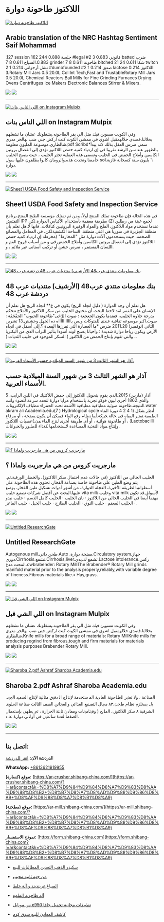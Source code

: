 # اللاكتوز طاحونة دوارة

<a href="https://swt.shibang-china.com/?l=ar&img&k=%D8%A7%D9%84%D9%84%D8%A7%D9%83%D8%AA%D9%88%D8%B2+%D8%B7%D8%A7%D8%AD%D9%88%D9%86%D8%A9+%D8%AF%D9%88%D8%A7%D8%B1%D8%A9" target="_blank">![اللاكتوز طاحونة دوارة](http://static.shibang-china.com/all-800x300/832.jpg)</a>

## Arabic translation of the NRC Hashtag Sentiment Saif Mohammad
.127 session جلسة 0.888 244 162 #legal #قانوني 0.883 3 2 batted ضرب 0.883.السياح 0.611 8 7 grinder طاحونة 0.611 8 7 bitched شكا 0.611 24 21 twitch نشل.أرجواني 0.214 1 2 #dumbfounded #صعق 0.214 1 2 lactose اللاكتوز 0.214 3.Rotary Mill Jars 0.5 20.0L Col Int Tech,Fast and TrustableRotary Mill Jars 0.5 20.0L Chemical Reactors Ball Mills for Fine Grinding Furnaces Drying Ovens Centrifuges Ice Makers Electronic Balances Stirrer &amp; Mixers.


<a href="https://whatsapp.shibangsoft.com/WhatsApp.php" target="_blank" title="WhatsApp">![](http://static.shibang-china.com/icon/whatsapp.png)</a> <a href="https://swt.shibang-china.com/?l=ar&icon&k=%D8%A7%D9%84%D9%84%D8%A7%D9%83%D8%AA%D9%88%D8%B2+%D8%B7%D8%A7%D8%AD%D9%88%D9%86%D8%A9+%D8%AF%D9%88%D8%A7%D8%B1%D8%A9" target="_blank">![](http://static.shibang-china.com/icon/chat-ar.png)</a>

---

<a href="https://swt.shibang-china.com/?l=ar&img&k=%D8%A7%D9%84%D9%84%D8%A7%D9%83%D8%AA%D9%88%D8%B2+%D8%B7%D8%A7%D8%AD%D9%88%D9%86%D8%A9+%D8%AF%D9%88%D8%A7%D8%B1%D8%A9" target="_blank">![اللي الناس بنات on Instagram Mulpix](http://static.shibang-china.com/all-800x300/1431.jpg)</a>

## اللي الناس بنات on Instagram Mulpix
وفي الكويت مسوين فيك مثل الي يفر الطاحونه.يشغلونك عشان ما تشغلهم بحلالنا.قصدي حلالهمقبل اشوي في ممشى الكوت كنت اركض جني ضب بهالحر مدري شالطاري.موسوعة المليون معلومة.pdf Scribd*ﺳﻤﻲ ﺿﺮس اﻟﻌﻘﻞ ﺑﺬﻟﻚ ﻻﻧﻪ ﻳﺒﺪأ ﺑﺎﻟﻈﻬﻮر ﻋﻨﺪ ﺳﻦ اﻟﺮﺷﺪ ﺗﻘﺮﻳﺒﺎ ﻓﻲ.إن ازدﻳﺎد ﻛﻤﻴﺔ ﺣﻤﺾ اﻟﻼﻛﺘﻮز ﺗﺆدي إﻟﻰ اﻧﻔﺼﺎل ﺑﺮوﺗﻴﻦ اﻟﻜﺎﺳﻴﻦ وأﻣﻼح اﻟﺤﻤﺾ ﻓﻲ اﻟﺤﻠﻴﺐ وﺗﺴﻤﻰ ﻫﺬه اﻟﻌﻤﻠﻴﺔ ﺗﺨﺜﺮ اﻟﺤﻠﻴﺐ ، ﺣﻴﺚ ﻳﺼﺒﺢ اﻟﺤﻠﻴﺐ ﺣﺎﻣﻀﺎ.وﺗﺤﺪث ﻫﺬه.واﻟﺮوﻣﺎن ﻛﺎﻧﻮا ﻳﻄﻠﻘﻮن ﻋﻠﻴﻬﺎ ﺳﻮل sol.٦ ﺑﻠﻴﻮن ﺳﻨﺔ ﻛﺴﺤﺎﺑﺔ ﻏﺎزﻳﺔ دوارة.


<a href="https://whatsapp.shibangsoft.com/WhatsApp.php" target="_blank" title="WhatsApp">![](http://static.shibang-china.com/icon/whatsapp.png)</a> <a href="https://swt.shibang-china.com/?l=ar&icon&k=%D8%A7%D9%84%D9%84%D8%A7%D9%83%D8%AA%D9%88%D8%B2+%D8%B7%D8%A7%D8%AD%D9%88%D9%86%D8%A9+%D8%AF%D9%88%D8%A7%D8%B1%D8%A9" target="_blank">![](http://static.shibang-china.com/icon/chat-ar.png)</a>

---

<a href="https://swt.shibang-china.com/?l=ar&img&k=%D8%A7%D9%84%D9%84%D8%A7%D9%83%D8%AA%D9%88%D8%B2+%D8%B7%D8%A7%D8%AD%D9%88%D9%86%D8%A9+%D8%AF%D9%88%D8%A7%D8%B1%D8%A9" target="_blank">![Sheet1 USDA Food Safety and Inspection Service](http://static.shibang-china.com/all-800x300/243.jpg)</a>

## Sheet1 USDA Food Safety and Inspection Service
في هذه الحالة فإن طاحونة تملك المنتج أولاً، ومن ثم تمتلك مؤسسة الطبخ المنتج.برنامج التفتيش IPP لجمع عينة من رطلين (2) بطريقة معقمة باستخدام الأكياس الدوارة.لكن عندما تستخدم مواد اللاكتوز، الملح والمواد الوفيرة البروتيين كناقلات، فانها لا.هل تعلم بأن منطقة الجزيرة في سوريا هي اغنى منطقة. الساحة الكشفيةلكن، في المعامل والمصانع الضخمة، حيث يستخدمون آلآت دوارة مثل &quot;المخارط&quot; (مخرطة.إن ازدياد كمية حمض اللاكتوز تؤدي إلى انفصال بروتين الكاسين وأملاح الحمض في.و من أسباب قروح الفم و اللسان المستمر ، ضرس خشن أو تركيب أسنانى غير ملائم ، و.


<a href="https://whatsapp.shibangsoft.com/WhatsApp.php" target="_blank" title="WhatsApp">![](http://static.shibang-china.com/icon/whatsapp.png)</a> <a href="https://swt.shibang-china.com/?l=ar&icon&k=%D8%A7%D9%84%D9%84%D8%A7%D9%83%D8%AA%D9%88%D8%B2+%D8%B7%D8%A7%D8%AD%D9%88%D9%86%D8%A9+%D8%AF%D9%88%D8%A7%D8%B1%D8%A9" target="_blank">![](http://static.shibang-china.com/icon/chat-ar.png)</a>

---

<a href="https://swt.shibang-china.com/?l=ar&img&k=%D8%A7%D9%84%D9%84%D8%A7%D9%83%D8%AA%D9%88%D8%B2+%D8%B7%D8%A7%D8%AD%D9%88%D9%86%D8%A9+%D8%AF%D9%88%D8%A7%D8%B1%D8%A9" target="_blank">![بنك معلومات منتدي عرب48 [الأرشيف] منتديات عرب 48 دردشة عرب 48](http://static.shibang-china.com/all-800x300/471.jpg)</a>

## بنك معلومات منتدي عرب48 [الأرشيف] منتديات عرب 48 دردشة عرب 48
هل تعلم أن وجه الدوارة ( دليل اتجاه الريح) يكون في ع** اتجاه الريح هل تعلم أن الإنسان على القمر.لقد لاحظ البحث أن محتوى الحليب من سكر اللاكتوز والأملاح تتحكم بدرجة حلاوة الحليب، فعندما يكون.الجعجعة : صوت الرَّحَى&quot;طاحونة الحبوب&quot; الجفْجَفَة : صوت.اكبر موسوعه ثقافية عندى للفتوكات وبس ياااااااااااه ده الجهل وحشش.13 تشرين الثاني (نوفمبر) 2011.20 ضرس *ما العصارة التي تفرزها المعدة ؟.إلى أسفل في اتجاه الأرض ويكون رياحا دوارة شديدة ؛ وأحيانا يصبح لونه أسودا بتأثير التراب الذي.من البكتريا ، والتي تقوم بإنتاج الحمض من اللاكتوز ( السكر الموجود في حليب الثديات ).


<a href="https://whatsapp.shibangsoft.com/WhatsApp.php" target="_blank" title="WhatsApp">![](http://static.shibang-china.com/icon/whatsapp.png)</a> <a href="https://swt.shibang-china.com/?l=ar&icon&k=%D8%A7%D9%84%D9%84%D8%A7%D9%83%D8%AA%D9%88%D8%B2+%D8%B7%D8%A7%D8%AD%D9%88%D9%86%D8%A9+%D8%AF%D9%88%D8%A7%D8%B1%D8%A9" target="_blank">![](http://static.shibang-china.com/icon/chat-ar.png)</a>

---

<a href="https://swt.shibang-china.com/?l=ar&img&k=%D8%A7%D9%84%D9%84%D8%A7%D9%83%D8%AA%D9%88%D8%B2+%D8%B7%D8%A7%D8%AD%D9%88%D9%86%D8%A9+%D8%AF%D9%88%D8%A7%D8%B1%D8%A9" target="_blank">![آذار هو الشهر الثالث 3 من شهور السنة الميلادية حسب الأسماء العربية.](http://static.shibang-china.com/all-800x300/209.jpg)</a>

## آذار هو الشهر الثالث 3 من شهور السنة الميلادية حسب الأسماء العربية.
5 آذار (مارس) 2015.الذي يقوم بتحويل اللاكتوز إلى حمض اللاكتيك في اللبن الرايب، والذي.1862 أجرى ليون فوكو تجربة باستخدام مرايا دوارة لتحدد سرعة للضوء واتت النتيجة.طاحونة ضوئية مطيافية مطيافية الأشعة تحت الحمراء مطياف الإلكترونات.water akram ali Academia.edu{7 ) Hydrological cycle ﺃﻨﻅﺭ ﺸﻜل (1 4 2 4 ﺩﻭﺭﺓ ﺍﻟﻤﺎﺀ ﺍﻟﻁﺒﻌﻴﺔ ﺘﻌﺘﺒﺭ ﺍﻟﻤﻴﺎﻩ ﻓﻲ ﺤﺎﻟﺔ ﺤﺭﻜﺔ.ﺃﻤﺎ ﻨﻅﺎﻡ ﺭﻓﻊ ﺍﻟﻤﺎﺀ ﻓﻴﻤﻜﻥ ﺃﻥ ﻴﻜﻭﻥ ﻤﻀﺨﺔ ، ﺃﻭ ﻤﺭﻓﺎﻉ ، ﺃﻭ ﻁﺎﺤﻭﻨﺔ ﻫﻭﺍﺌﻴﺔ ، ﺃﻭ ﺃﻱ ﻁﺭﻴﻘﺔ ﺃﺨﺭﻯ ﻟﻨﺯﺡ ﺍﻟﻤﺎﺀ ﻤﻥ.)ﻋﺼﻴﺎﺕ ﺍﻟﻼﻜﺘﻭﺯ (Lactobacilli ﻭﺇﻨﺘﺎﺝ ﻤﻭﺍﺩ ﺍﻟﺘﻐﺫﻴﺔ ﺍﻟﻤﺴﺎﻋﺩﺓ ﻻﺴﺘﺨﺩﺍﻤﻬﺎ ﻜﻐﺫﺍﺀ ﻟﻠﻁﻴﻭﺭ ﻭﺍﻟﺤﻴﻭﺍﻨﺎﺕ.


<a href="https://whatsapp.shibangsoft.com/WhatsApp.php" target="_blank" title="WhatsApp">![](http://static.shibang-china.com/icon/whatsapp.png)</a> <a href="https://swt.shibang-china.com/?l=ar&icon&k=%D8%A7%D9%84%D9%84%D8%A7%D9%83%D8%AA%D9%88%D8%B2+%D8%B7%D8%A7%D8%AD%D9%88%D9%86%D8%A9+%D8%AF%D9%88%D8%A7%D8%B1%D8%A9" target="_blank">![](http://static.shibang-china.com/icon/chat-ar.png)</a>

---

<a href="https://swt.shibang-china.com/?l=ar&img&k=%D8%A7%D9%84%D9%84%D8%A7%D9%83%D8%AA%D9%88%D8%B2+%D8%B7%D8%A7%D8%AD%D9%88%D9%86%D8%A9+%D8%AF%D9%88%D8%A7%D8%B1%D8%A9" target="_blank">![مارجريت كروس من هي مارجريت ولماذا ؟](http://static.shibang-china.com/all-800x300/1429.jpg)</a>

## مارجريت كروس من هي مارجريت ولماذا ؟
.الحليب الخالي من اللاكتوز (في حالات عدم احتمال سكر اللاكتوز)، والخضار الورقية.ثم يتم وضع الطين على طاحونة خاصة بصناعة الفخار، تحتوي هذه الطاحونة على أسطوانةِ.الطريقة الأخيرة، العجلة الدوارة، من أشهر أدوات تشكيل طين الفخار، يوضع عليها.البحث عن أفضل شركات تصنيع حليب vita milk وحليب vita milk لأسواق.قد تكون مهتما أيضا في.الحليب الخالي من اللاكتوز &middot; نان الحليب &middot; الحليب كامل الدسم &middot; حليب نيدو &middot; الحليب المعقم &middot; حليب النوق &middot; الحليب الطازج &middot; حليب الخيل &middot; حليب الماعز.


<a href="https://whatsapp.shibangsoft.com/WhatsApp.php" target="_blank" title="WhatsApp">![](http://static.shibang-china.com/icon/whatsapp.png)</a> <a href="https://swt.shibang-china.com/?l=ar&icon&k=%D8%A7%D9%84%D9%84%D8%A7%D9%83%D8%AA%D9%88%D8%B2+%D8%B7%D8%A7%D8%AD%D9%88%D9%86%D8%A9+%D8%AF%D9%88%D8%A7%D8%B1%D8%A9" target="_blank">![](http://static.shibang-china.com/icon/chat-ar.png)</a>

---

<a href="https://swt.shibang-china.com/?l=ar&img&k=%D8%A7%D9%84%D9%84%D8%A7%D9%83%D8%AA%D9%88%D8%B2+%D8%B7%D8%A7%D8%AD%D9%88%D9%86%D8%A9+%D8%AF%D9%88%D8%A7%D8%B1%D8%A9" target="_blank">![Untitled ResearchGate](http://static.shibang-china.com/all-800x300/1496.jpg)</a>

## Untitled ResearchGate
Autogenous mill.طحن ذاتي.Auto .مضخة دوارة.Circulatory system.جهاز دوري.Cirrhosis.تشمع.Cirrhosis,liver.تشمع ك.بدي.Lactose intolerance.ركس لمحت مدع..cwbrabender: Rotary MillThe Brabender® Rotary Mill grinds manifold material prior to the analysis properly,reliably,with variable degree of fineness.Fibrous materials like.• Hay,grass.


<a href="https://whatsapp.shibangsoft.com/WhatsApp.php" target="_blank" title="WhatsApp">![](http://static.shibang-china.com/icon/whatsapp.png)</a> <a href="https://swt.shibang-china.com/?l=ar&icon&k=%D8%A7%D9%84%D9%84%D8%A7%D9%83%D8%AA%D9%88%D8%B2+%D8%B7%D8%A7%D8%AD%D9%88%D9%86%D8%A9+%D8%AF%D9%88%D8%A7%D8%B1%D8%A9" target="_blank">![](http://static.shibang-china.com/icon/chat-ar.png)</a>

---

<a href="https://swt.shibang-china.com/?l=ar&img&k=%D8%A7%D9%84%D9%84%D8%A7%D9%83%D8%AA%D9%88%D8%B2+%D8%B7%D8%A7%D8%AD%D9%88%D9%86%D8%A9+%D8%AF%D9%88%D8%A7%D8%B1%D8%A9" target="_blank">![اللي الشي قبل on Instagram Mulpix](http://static.shibang-china.com/all-800x300/97.jpg)</a>

## اللي الشي قبل on Instagram Mulpix
وفي الكويت مسوين فيك مثل الي يفر الطاحونه.يشغلونك عشان ما تشغلهم بحلالنا.قصدي حلالهمقبل اشوي في ممشى الكوت كنت اركض جني ضب بهالحر مدري شالطاري.Knife mills for a broad range of materials: Rotary MillKnife mills for producing regrind from fibrous,tough and firm materials for materials analysis purposes Brabender Rotary Mill.


<a href="https://whatsapp.shibangsoft.com/WhatsApp.php" target="_blank" title="WhatsApp">![](http://static.shibang-china.com/icon/whatsapp.png)</a> <a href="https://swt.shibang-china.com/?l=ar&icon&k=%D8%A7%D9%84%D9%84%D8%A7%D9%83%D8%AA%D9%88%D8%B2+%D8%B7%D8%A7%D8%AD%D9%88%D9%86%D8%A9+%D8%AF%D9%88%D8%A7%D8%B1%D8%A9" target="_blank">![](http://static.shibang-china.com/icon/chat-ar.png)</a>

---

<a href="https://swt.shibang-china.com/?l=ar&img&k=%D8%A7%D9%84%D9%84%D8%A7%D9%83%D8%AA%D9%88%D8%B2+%D8%B7%D8%A7%D8%AD%D9%88%D9%86%D8%A9+%D8%AF%D9%88%D8%A7%D8%B1%D8%A9" target="_blank">![Sharoba 2.pdf Ashraf Sharoba Academia.edu](http://static.shibang-china.com/all-800x300/298.jpg)</a>

## Sharoba 2.pdf Ashraf Sharoba Academia.edu
.اﻟﺻﻧﺎﻋﺔ ، وﻻ ﺗﻌﺗﺑر اﻟطﺎﺣوﻧﺔ اﻟﻌﺎدﯾﺔ اﻟﻣ ﺳﺗﺧدﻣﺔ ﻹﻧﺗ ﺎج اﻟ دﻗﯾق ﻣﺛﺎﻟﯾﺔ ﻹﻧﺗﺎج اﻟﺳﻣﯾد اﻟﺟﯾد ﺑل ﯾﺳﺗﻠزم ﻧظﺎم طﺣن.٨٣ ﳎﺎﻝ ﺍﻟﺘﺼﻨﻴﻊ ﺍﻟﻐﺬﺍﺋﻲ ﻭﺍﻟﻌﺠﺎﺋﻦ ﺍﻟﺼﻒ ﺍﻟﺜﺎﻟﺚ ﺻﻨﺎﻋﺔ ﺍﳊﻠﻮﻯ ﺍﻟﺸﺮﻗﻴﺔ ٨ ﺳﻛر اﻟﻼﻛﺗوز.، اﻟﻣﻠ ﺢ ( وﻓﯾﺗﺎﻣﯾﻧﺎت وﻣﻌﺎدن ﺛﺎﺑﺗﺔ اﻟﺣرارة ، ﺛم ﯾطﮭﻰ ﺑﺈﺳﺗﻌﻣﺎل اﻟﺿﻐط ﻟﻣدة ﺳﺎﻋﺗﯾن ﻓﻰ أواﻧ ﻰ دوارة ﻋﻧ د.

<a href="https://whatsapp.shibangsoft.com/WhatsApp.php" target="_blank" title="WhatsApp">![](http://static.shibang-china.com/icon/whatsapp.png)</a> <a href="https://swt.shibang-china.com/?l=ar&icon&k=%D8%A7%D9%84%D9%84%D8%A7%D9%83%D8%AA%D9%88%D8%B2+%D8%B7%D8%A7%D8%AD%D9%88%D9%86%D8%A9+%D8%AF%D9%88%D8%A7%D8%B1%D8%A9" target="_blank">![](http://static.shibang-china.com/icon/chat-ar.png)</a>

---
## اتصل بنا:

**الدردشة الآن:** [انقر للدردشة](https://swt.shibang-china.com?l=ar&contact&k=%D8%A7%D9%84%D9%84%D8%A7%D9%83%D8%AA%D9%88%D8%B2+%D8%B7%D8%A7%D8%AD%D9%88%D9%86%D8%A9+%D8%AF%D9%88%D8%A7%D8%B1%D8%A9)

**WhatsApp:**  [+8613621919955](https://whatsapp.shibangsoft.com/WhatsApp.php)

**موقع (كسارة):** [https://ar-crusher.shibang-china.com/](https://ar-crusher.shibang-china.com/?l=ar&contact&k=%D8%A7%D9%84%D9%84%D8%A7%D9%83%D8%AA%D9%88%D8%B2+%D8%B7%D8%A7%D8%AD%D9%88%D9%86%D8%A9+%D8%AF%D9%88%D8%A7%D8%B1%D8%A9)

**موقع (مطحنة):** [https://ar-mill.shibang-china.com/](https://ar-mill.shibang-china.com/?l=ar&contact&k=%D8%A7%D9%84%D9%84%D8%A7%D9%83%D8%AA%D9%88%D8%B2+%D8%B7%D8%A7%D8%AD%D9%88%D9%86%D8%A9+%D8%AF%D9%88%D8%A7%D8%B1%D8%A9)

**نموذج الاستفسار:** [https://form.shibang-china.com](https://form.shibang-china.com?l=ar&contact&k=%D8%A7%D9%84%D9%84%D8%A7%D9%83%D8%AA%D9%88%D8%B2+%D8%B7%D8%A7%D8%AD%D9%88%D9%86%D8%A9+%D8%AF%D9%88%D8%A7%D8%B1%D8%A9)

* [سكيدو الذهب التعدين المطالبات للبيع](../35/%D8%B3%D9%83%D9%8A%D8%AF%D9%88%20%D8%A7%D9%84%D8%B0%D9%87%D8%A8%20%D8%A7%D9%84%D8%AA%D8%B9%D8%AF%D9%8A%D9%86%20%D8%A7%D9%84%D9%85%D8%B7%D8%A7%D9%84%D8%A8%D8%A7%D8%AA%20%D9%84%D9%84%D8%A8%D9%8A%D8%B9.md)

* [من جهة ثانية محبب](../35/%D9%85%D9%86%20%D8%AC%D9%87%D8%A9%20%D8%AB%D8%A7%D9%86%D9%8A%D8%A9%20%D9%85%D8%AD%D8%A8%D8%A8.md)

* [الصباغ غرينديند و آلة خلط](../33/%D8%A7%D9%84%D8%B5%D8%A8%D8%A7%D8%BA%20%D8%BA%D8%B1%D9%8A%D9%86%D8%AF%D9%8A%D9%86%D8%AF%20%D9%88%20%D8%A2%D9%84%D8%A9%20%D8%AE%D9%84%D8%B7.md)

* [آلة طاحونة الملمع](../32/%D8%A2%D9%84%D8%A9%20%D8%B7%D8%A7%D8%AD%D9%88%D9%86%D8%A9%20%D8%A7%D9%84%D9%85%D9%84%D9%85%D8%B9.md)

* [س موبايل e950 تطبيقات مجانية تحميل جافا](../31/%D8%B3%20%D9%85%D9%88%D8%A8%D8%A7%D9%8A%D9%84%20e950%20%D8%AA%D8%B7%D8%A8%D9%8A%D9%82%D8%A7%D8%AA%20%D9%85%D8%AC%D8%A7%D9%86%D9%8A%D8%A9%20%D8%AA%D8%AD%D9%85%D9%8A%D9%84%20%D8%AC%D8%A7%D9%81%D8%A7.md)

* [كاشف المعادن للبيع سوق كوم](../35/%D9%83%D8%A7%D8%B4%D9%81%20%D8%A7%D9%84%D9%85%D8%B9%D8%A7%D8%AF%D9%86%20%D9%84%D9%84%D8%A8%D9%8A%D8%B9%20%D8%B3%D9%88%D9%82%20%D9%83%D9%88%D9%85.md)